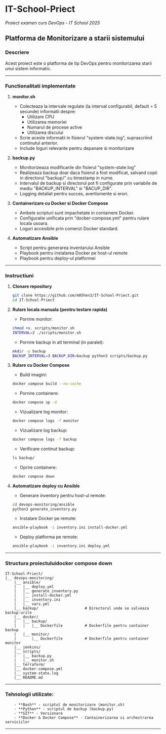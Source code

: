 # IT-School-Priect
*Proiect examen curs DevOps - IT School 2025*

## Platforma de Monitorizare a starii sistemului

### Descriere
Acest proiect este o platforma de tip DevOps pentru monitorizarea starii unui sistem informatic.

---

### Functionalitati implementate

1. **monitor.sh** 
    - Colecteaza la intervale regulate (la interval configurabil, default = 5 secunde) informatii despre:
        - Utilizare CPU
        - Utilizarea memoriei 
        - Numarul de procese active
        - Utilizarea discului
    - Scrie aceste informatii in fisierul "system-state.log", suprascriind continutul anterior.
    - Include loguri relevante pentru depanare si monitorizare

2. **backup.py**
    - Monitorizeaza modificarile din fisierul "system-state.log"
    - Realizeaza backup doar daca fisierul a fost modificat, salvand copii in directorul "backup/" cu timestamp in nume.
    - Intervalul de backup si directorul pot fi configurate prin variabile de mediu "BACKUP_INTERVAL" si "BACUP_DIR".
    - Logging detaliat pentru succes, avertismente si erori.

3. **Containerizare cu Docker si Docker Compose**
    - Ambele scripturi sunt impachetate in containere Docker.
    - Configuratie unificata prin "docker-compose.yml" pentru rulare locala usoara.
    - Loguri accesibile prin comenzi Docker standard.

4. **Automatizare Ansible**
    - Script pentru generarea inventarului Ansible
    - Playbook pentru instalarea Docker pe host-ul remote
    - Playbook pentru deploy-ul platformei

---

### Instructiuni

1. **Clonare repository**
    ```bash
    git clone https://github.com/m05hen3/IT-School-Priect.git
    cd IT-School-Priect
    ```
    
2. **Rulare locala manuala (pentru testare rapida)**
    - Pornire monitor:
    ```bash
    chmod +x. scripts/monitor.sh
    INTERVAL=2 ./scripts/monitor.sh
    ```
    - Pornire backup in alt terminal (in paralel):
    ```bash
    mkdir -p backup
    BACKUP_INTERVAL=3 BACKUP_DIR=backup python3 scripts/backup.py
    ```

3. **Rulare cu Docker Compose**
    - Build imagini:
    ```bash
    docker compose build --no-cache
    ```
    - Pornire containere:
    ```bash
    docker compose up -d
    ```
    - Vizualizare log monitor:
    ```bash
    docker compose logs -f monitor
    ```
    - Vizualizare log backup:
    ```bash
    docker compose logs -f backup
    ```
    - Verificare continut backup:
    ```bash
    ls backup/
    ```
    - Oprire containere:
    ```bash
    docker compose down
    ```

4. **Automatizare deploy cu Ansible**
    - Generare inventory pentru host-ul remote:
    ```bash
    cd devops-monitoring/ansible
    python3 generate_inventory.py
    ```
    - Instalare Docker pe remote:
    ```bash
    ansible-playbook -i inventory.ini install-docker.yml
    ```
    - Deploy platforma pe remote:
    ```bash
    ansible-playbook -i inventory.ini deploy.yml
    ```

---

### Structura proiectuluidocker compose down

```plaintext
IT-School-Priect/
|__ devops-monitoring/
    |__ ansible/
    |   |__ deploy.yml
    |   |__ generate_inventory.py
    |   |__ install-docker.yml
    |   |__ inventory.ini
    |   |__ vars.yml
    |__ backup/                     # Directorul unde se salveaza backup-urile
    |__ docker/
    |   |__ backup/
    |   |   |__ Dockerfile          # Dockerfile pentru container backup
    |   |__ monitor/
    |       |__ Dockerfile          # Dockerfile pentru container monitor
    |__ jenkins/
    |__ scripts/
    |   |__ backup.py
    |   |__ monitor.sh
    |__ terraform/
    |__ docker-compose.yml
    |__ system-state.log
    |__ README.md
```

---

### Tehnologii utilizate:

```plaintext
    - **Bash** - scriptul de monitorizare (monitor.sh)
    - **Python** - scriptul de backup (backup.py)
    - **GIT** - Versionare
    - **Docker & Docker Compose** - Containerizarea si orchestrarea serviciilor
```

---